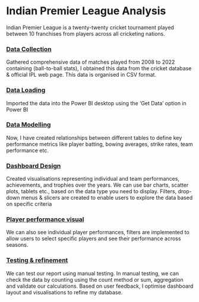 # Indian Premier League Analysis

Indian Premier League is a twenty-twenty cricket tournament played between 10 franchises from players across all cricketing nations. 

### <ins>Data Collection</ins> 
Gathered comprehensive data of matches played from 2008 to 2022 containing (ball-to-ball stats), I obtained this data from the cricket database & official IPL web page. This data is organised in CSV format. 

### <ins>Data Loading</ins> 
Imported the data into the Power BI desktop using the ‘Get Data’ option in Power BI 

### <ins>Data Modelling</ins> 
Now, I have created relationships between different tables to define key performance metrics like player batting, bowing averages, strike rates, team performance etc. 

### <ins>Dashboard Design</ins> 
Created visualisations representing individual and team performances, achievements, and trophies over the years. We can use bar charts, scatter plots, tablets etc., based on the data type you need to display. Filters, drop-down menus & slicers are created to enable users to explore the data based on specific criteria 

### <ins>Player performance visual</ins> 
We can also see individual player performances, filters are implemented to allow users to select specific players and see their performance across seasons.

### <ins>Testing & refinement</ins> 
We can test our report using manual testing. In manual testing, we can check the data by counting using the count method or sum, aggregation and validate our calculations. Based on user feedback, I optimise dashboard layout and visualisations to refine my database.
